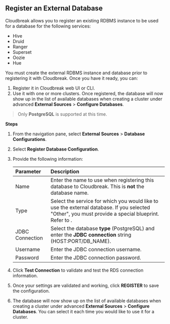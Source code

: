 ## Register an External Database  

Cloudbreak allows you to register an existing RDBMS instance to be used for a database for the following services:   

* Hive  
* Druid  
* Ranger  
* Superset  
* Oozie  
* Hue 

You must create the external RDBMS instance and database prior to registering it with Cloudbreak. Once you have it ready, you can:

1. Register it in Cloudbreak web UI or CLI.  
2. Use it with one or more clusters. Once registered, the database will now show up in the list of available databases when creating a cluster under advanced **External Sources** > **Configure Databases**.  

> Only **PostgreSQL** is supported at this time. 


**Steps** 

1. From the navigation pane, select **External Sources** > **Database Configurations**.  
2. Select **Register Database Configuration**.    
5. Provide the following information:

    | Parameter | Description |
    |:---|:---|
    | Name | Enter the name to use when registering this database to Cloudbreak. This is **not** the database name. |
    | Type | Select the service for which you would like to use the external database. If you selected "Other", you must provide a special blueprint. Refer to [](blueprints.md#creating-a-dynamic-blueprint). |
    | JDBC Connection | Select the database **type** (PostgreSQL) and enter the **JDBC connection** string (HOST:PORT/DB_NAME).  |
    | Username | Enter the JDBC connection username. |
    | Password | Enter the JDBC connection password. |

6. Click **Test Connection** to validate and test the RDS connection information.  
7. Once your settings are validated and working, click **REGISTER** to save the configuration.  
8. The database will now show up on the list of available databases when creating a cluster under advanced **External Sources** > **Configure Databases**. You can select it each time you would like to use it for a cluster.  



